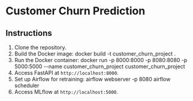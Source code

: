 # Customer Churn Prediction

## Instructions

1. Clone the repository.
2. Build the Docker image:
docker build -t customer_churn_project .
3. Run the Docker container:
docker run -p 8000:8000 -p 8080:8080 -p 5000:5000 --name customer_churn_project customer_churn_project
4. Access FastAPI at `http://localhost:8000`.
5. Set up Airflow for retraining:
airflow webserver -p 8080
airflow scheduler
7. Access MLflow at `http://localhost:5000`.

